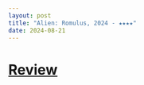 ```yaml
---
layout: post
title: "Alien: Romulus, 2024 - ★★★★"
date: 2024-08-21
---
```


# [Review](https://letterboxd.com/pavlesap/film/alien-romulus/1/)

